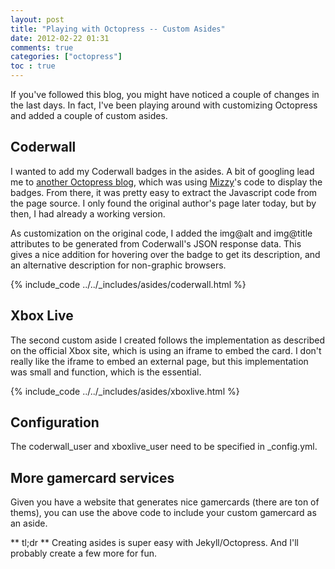 ```yaml
---
layout: post
title: "Playing with Octopress -- Custom Asides"
date: 2012-02-22 01:31
comments: true
categories: ["octopress"]
toc : true
---
```


If you've followed this blog, you might have noticed a couple of changes in the last days.
In fact, I've been playing around with customizing Octopress and added a couple of custom asides.

## Coderwall
I wanted to add my Coderwall badges in the asides. A bit of googling lead me to [another Octopress blog](http://tzangms.com), which was using [Mizzy](http://mizzy.org/blog/2012/01/13/coderwall-badges-on-the-sidebar/)'s code to display the badges. From there, it was pretty easy to extract the Javascript code from the page source. I only found the original author's page later today, but by then, I had already a working version.

As customization on the original code, I added the img@alt and img@title attributes to be generated from Coderwall's JSON response data. This gives a nice addition for hovering over the badge to get its description, and an alternative description for non-graphic browsers.

{% include_code ../../_includes/asides/coderwall.html %}

## Xbox Live
The second custom aside I created follows the implementation as described on the official Xbox site, which is using an iframe to embed the card. I don't really like the iframe to embed an external page, but this implementation was small and function, which is the essential.

{% include_code ../../_includes/asides/xboxlive.html %}

## Configuration
The coderwall_user and xboxlive_user need to be specified in _config.yml.

## More gamercard services
Given you have a website that generates nice gamercards (there are ton of thems), you can use the above code to include your custom gamercard as an aside.

** tl;dr **
Creating asides is super easy with Jekyll/Octopress. And I'll probably create a few more for fun.
